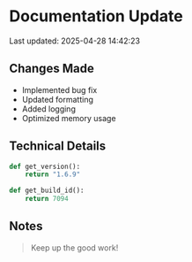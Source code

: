 # Documentation Update

Last updated: 2025-04-28 14:42:23

## Changes Made
- Implemented bug fix
- Updated formatting
- Added logging
- Optimized memory usage

## Technical Details
```python
def get_version():
    return "1.6.9"

def get_build_id():
    return 7094
```

## Notes
> Keep up the good work!
